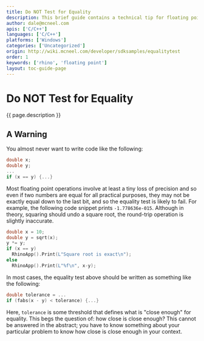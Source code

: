 ```yaml
---
title: Do NOT Test for Equality
description: This brief guide contains a technical tip for floating point programming.
author: dale@mcneel.com
apis: ['C/C++']
languages: ['C/C++']
platforms: ['Windows']
categories: ['Uncategorized']
origin: http://wiki.mcneel.com/developer/sdksamples/equalitytest
order: 1
keywords: ['rhino', 'floating point']
layout: toc-guide-page
---
```


# Do NOT Test for Equality

{{ page.description }}

## A Warning

You almost never want to write code like the following:

```cpp
double x;
double y;
...
if (x == y) {...}
```

Most floating point operations involve at least a tiny loss of precision and so even if two numbers are equal for all practical purposes, they may not be exactly equal down to the last bit, and so the equality test is likely to fail.  For example, the following code snippet prints `-1.778636e-015`.  Although in theory, squaring should undo a square root, the round-trip operation is slightly inaccurate.

```cpp
double x = 10;
double y = sqrt(x);
y *= y;
if (x == y)
  RhinoApp().Print(L"Square root is exact\n");
else
  RhinoApp().Print(L"%f\n", x-y);
```

In most cases, the equality test above should be written as something like the following:

```cpp
double tolerance = ...
if (fabs(x - y) < tolerance) {...}
```

Here, `tolerance` is some threshold that defines what is "close enough" for equality.  This begs the question of: how close is close enough?  This cannot be answered in the abstract; you have to know something about your particular problem to know how close is close enough in your context.
